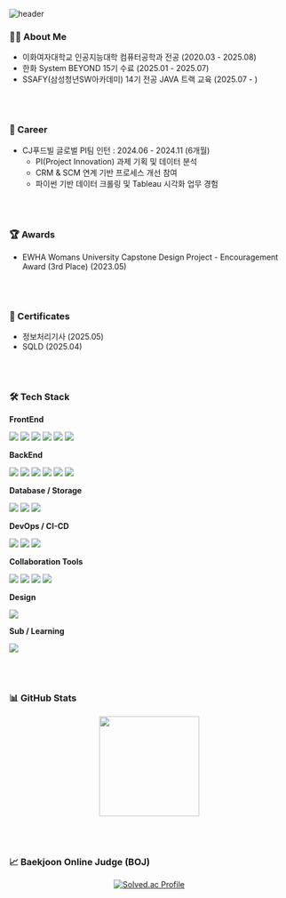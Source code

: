 ![header](https://capsule-render.vercel.app/api?type=waving&color=gradient&height=200&section=header&text=z00m-1n&fontAlignY=40&fontColor=CCCCCC&fontSize=50)




### 🙋‍♀️ About Me

- 이화여자대학교 인공지능대학 컴퓨터공학과 전공 (2020.03 - 2025.08)
- 한화 System BEYOND 15기 수료 (2025.01 - 2025.07)
- SSAFY(삼성청년SW아카데미) 14기 전공 JAVA 트랙 교육 (2025.07 - )

</br>
</br>

### 💼 Career

- CJ푸드빌 글로벌 PI팀 인턴 : 2024.06 - 2024.11 (6개월)
  - PI(Project Innovation) 과제 기획 및 데이터 분석
  - CRM & SCM 연계 기반 프로세스 개선 참여
  - 파이썬 기반 데이터 크롤링 및 Tableau 시각화 업무 경험

</br>
</br>

### 🏆 Awards

- EWHA Womans University Capstone Design Project - Encouragement Award (3rd Place) (2023.05)

</br>
</br>

### 🧾 Certificates

- 정보처리기사 (2025.05)
- SQLD (2025.04)

</br>
</br>

### 🛠 Tech Stack

**FrontEnd**

<p>
  <img src="https://img.shields.io/badge/HTML5-E34F26?style=flat-square&logo=html5&logoColor=white"/>
  <img src="https://img.shields.io/badge/CSS3-1572B6?style=flat-square&logo=css3&logoColor=white"/>
  <img src="https://img.shields.io/badge/JavaScript-F7DF1E?style=flat-square&logo=javascript&logoColor=black"/>
  <img src="https://img.shields.io/badge/TypeScript-3178C6?style=flat-square&logo=typescript&logoColor=white"/>
  <img src="https://img.shields.io/badge/TailwindCSS-06B6D4?style=flat-square&logo=tailwindcss&logoColor=white"/>
  <img src="https://img.shields.io/badge/Vue.js-4FC08D?style=flat-square&logo=vue.js&logoColor=white"/>
</p>

**BackEnd**

<p>
  <img src="https://img.shields.io/badge/Java-007396?style=flat-square&logo=openjdk&logoColor=white"/>
  <img src="https://img.shields.io/badge/Spring Boot-6DB33F?style=flat-square&logo=spring-boot&logoColor=white"/>
  <img src="https://img.shields.io/badge/Spring Data JPA-007396?style=flat-square&logo=spring&logoColor=white"/>
  <img src="https://img.shields.io/badge/Spring Batch-6DB33F?style=flat-square&logo=spring&logoColor=white"/>
  <img src="https://img.shields.io/badge/MyBatis-000000?style=flat-square&logo=MyBatis&logoColor=white"/>
  <img src="https://img.shields.io/badge/Spring WebFlux-6DB33F?style=flat-square&logo=spring&logoColor=white"/>
</p>

**Database / Storage**

<p>
  <img src="https://img.shields.io/badge/MySQL-4479A1?style=flat-square&logo=mysql&logoColor=white"/>
  <img src="https://img.shields.io/badge/MariaDB-003545?style=flat-square&logo=mariadb&logoColor=white"/>
  <img src="https://img.shields.io/badge/Amazon S3-569A31?style=flat-square&logo=amazonaws&logoColor=white"/>
</p>

**DevOps / CI-CD**

<p>
  <img src="https://img.shields.io/badge/GitHub Actions-2088FF?style=flat-square&logo=githubactions&logoColor=white"/>
  <img src="https://img.shields.io/badge/Docker-2496ED?style=flat-square&logo=docker&logoColor=white"/>
  <img src="https://img.shields.io/badge/Kubernetes-326CE5?style=flat-square&logo=kubernetes&logoColor=white"/>
</p>

**Collaboration Tools**

<p>
  <img src="https://img.shields.io/badge/Git-F05032?style=flat-square&logo=git&logoColor=white"/>
  <img src="https://img.shields.io/badge/GitHub-181717?style=flat-square&logo=github&logoColor=white"/>
  <img src="https://img.shields.io/badge/Notion-000000?style=flat-square&logo=notion&logoColor=white"/>
  <img src="https://img.shields.io/badge/Discord-5865F2?style=flat-square&logo=discord&logoColor=white"/>
</p>

**Design**

<p>
  <img src="https://img.shields.io/badge/Figma-F24E1E?style=flat-square&logo=figma&logoColor=white"/>
</p>

**Sub / Learning**

<p>
  <img src="https://img.shields.io/badge/Kotlin-7F52FF?style=flat-square&logo=kotlin&logoColor=white"/>
</p>


</br>
</br>


### 📊 GitHub Stats

<p align="center">
  <img src="https://github-readme-stats.vercel.app/api?username=z00m-1n&show_icons=true&theme=tokyonight" height="180"/>
</p>
</br>
</br>


### 📈 Baekjoon Online Judge (BOJ)

<p align="center">
  <a href="https://solved.ac/z00m_1n">
    <img src="http://mazassumnida.wtf/api/generate_badge?boj=z00m_1n" alt="Solved.ac Profile"/>
  </a>
</p>
